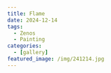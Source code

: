 ```yaml
---
title: Flame
date: 2024-12-14
tags:
  - Zenos
  - Painting
categories:
  - [gallery]
featured_image: /img/241214.jpg
---
```

